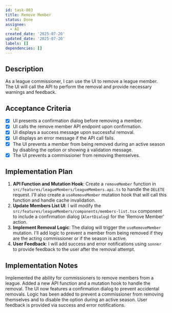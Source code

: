 ```yaml
---
id: task-003
title: Remove Member
status: Done
assignee:
  - AI
created_date: '2025-07-20'
updated_date: '2025-07-20'
labels: []
dependencies: []
---
```


## Description

As a league commissioner, I can use the UI to remove a league member. The UI will call the API to perform the removal and provide necessary warnings and feedback.

## Acceptance Criteria

- [x] UI presents a confirmation dialog before removing a member.
- [x] UI calls the remove member API endpoint upon confirmation.
- [x] UI displays a success message upon successful removal.
- [x] UI displays an error message if the API call fails.
- [x] The UI prevents a member from being removed during an active season by disabling the option or showing a validation message.
- [x] The UI prevents a commissioner from removing themselves.

## Implementation Plan

1.  **API Function and Mutation Hook**: Create a `removeMember` function in `src/features/leagueMembers/leagueMembers.api.ts` to handle the `DELETE` request. I'll also create a `useRemoveMember` mutation hook that will call this function and handle cache invalidation.
2.  **Update Members List UI**: I will modify the `src/features/leagueMembers/components/members-list.tsx` component to include a confirmation dialog (`AlertDialog`) for the 'Remove Member' action.
3.  **Implement Removal Logic**: The dialog will trigger the `useRemoveMember` mutation. I'll add logic to prevent a member from being removed if they are the acting commissioner or if the season is active.
4.  **User Feedback**: I will add success and error notifications using `sonner` to provide feedback to the user after the removal attempt.

## Implementation Notes

Implemented the ability for commissioners to remove members from a league. Added a new API function and a  mutation hook to handle the removal. The UI now features a confirmation dialog to prevent accidental removals. Logic has been added to prevent a commissioner from removing themselves and to disable the option during an active season. User feedback is provided via success and error notifications.
